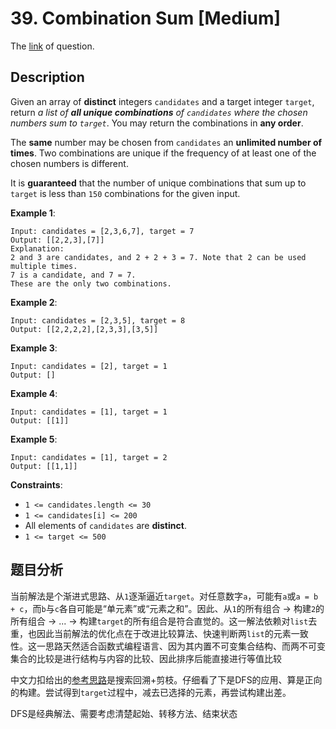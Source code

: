 # 39. Combination Sum [Medium]

The [link](https://leetcode.com/problems/combination-sum/) of question.

## Description

Given an array of **distinct** integers `candidates` and a target integer `target`, return *a list of **all unique combinations** of `candidates` where the chosen numbers sum to `target`*. You may return the combinations in **any order**.

The **same** number may be chosen from `candidates` an **unlimited number of times**. Two combinations are unique if the frequency of at least one of the chosen numbers is different.

It is **guaranteed** that the number of unique combinations that sum up to `target` is less than `150` combinations for the given input.

**Example 1**:
```
Input: candidates = [2,3,6,7], target = 7
Output: [[2,2,3],[7]]
Explanation:
2 and 3 are candidates, and 2 + 2 + 3 = 7. Note that 2 can be used multiple times.
7 is a candidate, and 7 = 7.
These are the only two combinations.
```

**Example 2**:
```
Input: candidates = [2,3,5], target = 8
Output: [[2,2,2,2],[2,3,3],[3,5]]
```

**Example 3**:
```
Input: candidates = [2], target = 1
Output: []
```

**Example 4**:
```
Input: candidates = [1], target = 1
Output: [[1]]
```

**Example 5**:
```
Input: candidates = [1], target = 2
Output: [[1,1]]
```

**Constraints**:
+ `1 <= candidates.length <= 30`
+ `1 <= candidates[i] <= 200`
+ All elements of `candidates` are **distinct**.
+ `1 <= target <= 500`

## 题目分析

当前解法是个渐进式思路、从`1`逐渐逼近`target`。对任意数字`a`，可能有`a`或`a = b + c`，而`b`与`c`各自可能是“单元素”或“元素之和”。因此、从`1`的所有组合 -> 构建`2`的所有组合 -> ... -> 构建`target`的所有组合是符合直觉的。这一解法依赖对`list`去重，也因此当前解法的优化点在于改进比较算法、快速判断两`list`的元素一致性。这一思路天然适合函数式编程语言、因为其内置不可变集合结构、而两不可变集合的比较是进行结构与内容的比较、因此排序后能直接进行等值比较

中文力扣给出的[参考思路](https://leetcode-cn.com/problems/combination-sum/solution/zu-he-zong-he-by-leetcode-solution/)是搜索回溯+剪枝。仔细看了下是DFS的应用、算是正向的构建。尝试得到`target`过程中，减去已选择的元素，再尝试构建出差。

<!-- 题解给出的解法似乎存在问题、未能顺利解决集合复用的问题 -->

<!-- todo: 尝试DFS解法 -->

DFS是经典解法、需要考虑清楚起始、转移方法、结束状态